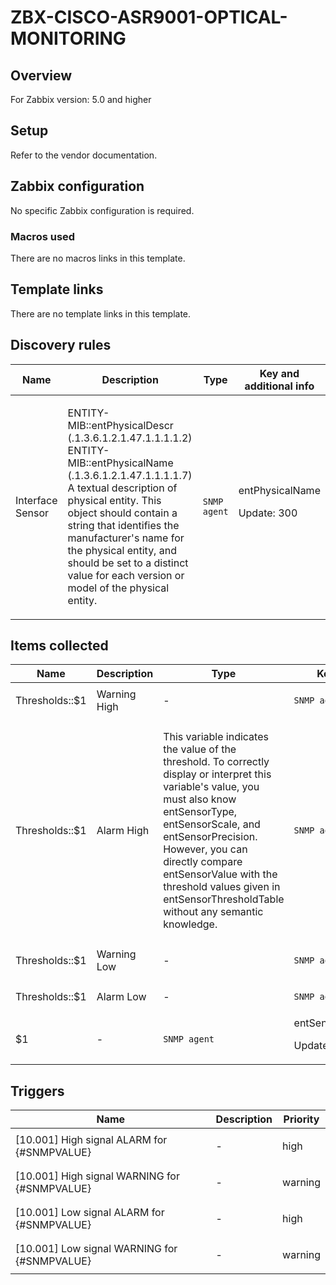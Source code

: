 # ZBX-CISCO-ASR9001-OPTICAL-MONITORING

## Overview

For Zabbix version: 5.0 and higher

## Setup

Refer to the vendor documentation.

## Zabbix configuration

No specific Zabbix configuration is required.

### Macros used

There are no macros links in this template.

## Template links

There are no template links in this template.

## Discovery rules

|Name|Description|Type|Key and additional info|
|----|-----------|----|----|
|Interface Sensor|<p>ENTITY-MIB::entPhysicalDescr (.1.3.6.1.2.1.47.1.1.1.1.2) ENTITY-MIB::entPhysicalName (.1.3.6.1.2.1.47.1.1.1.1.7) A textual description of physical entity. This object should contain a string that identifies the manufacturer's name for the physical entity, and should be set to a distinct value for each version or model of the physical entity.</p>|`SNMP agent`|entPhysicalName<p>Update: 300</p>|
## Items collected

|Name|Description|Type|Key and additional info|
|----|-----------|----|----|
|Thresholds::$1 | Warning High|<p>-</p>|`SNMP agent`|entSensorThresholdRxTxValueHighWarn[{#SNMPVALUE}]<p>Update: 300</p>|
|Thresholds::$1 | Alarm High|<p>This variable indicates the value of the threshold. To correctly display or interpret this variable's value, you must also know entSensorType, entSensorScale, and entSensorPrecision. However, you can directly compare entSensorValue with the threshold values given in entSensorThresholdTable without any semantic knowledge.</p>|`SNMP agent`|entSensorThresholdRxTxValueHigh[{#SNMPVALUE}]<p>Update: 300</p>|
|Thresholds::$1 | Warning Low|<p>-</p>|`SNMP agent`|entSensorThresholdRxTxValueLowWarn[{#SNMPVALUE}]<p>Update: 300</p>|
|Thresholds::$1 | Alarm Low|<p>-</p>|`SNMP agent`|entSensorThresholdRxTxValueLow[{#SNMPVALUE}]<p>Update: 300</p>|
|$1|<p>-</p>|`SNMP agent`|entSensorValue[{#SNMPVALUE}]<p>Update: 300</p>|
## Triggers

|Name|Description|Priority|
|----|-----------|----|
|[10.001] High signal ALARM for {#SNMPVALUE}|<p>-</p>|high|
|[10.001] High signal WARNING for {#SNMPVALUE}|<p>-</p>|warning|
|[10.001] Low signal ALARM for {#SNMPVALUE}|<p>-</p>|high|
|[10.001] Low signal WARNING for {#SNMPVALUE}|<p>-</p>|warning|
